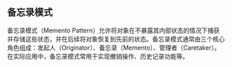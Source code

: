 ## 备忘录模式

备忘录模式（Memento Pattern）允许将对象在不暴露其内部状态的情况下捕获并存储这些状态，并在后续将对象恢复到先前的状态。备忘录模式通常由三个核心角色组成：发起人（Originator）、备忘录（Memento）、管理者（Caretaker）。在实际应用中，备忘录模式常用于实现撤销操作、历史记录功能等。
